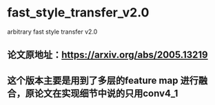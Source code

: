 # fast_style_transfer_v2.0
arbitrary fast style transfer v2.0
## 论文原地址：https://arxiv.org/abs/2005.13219
## 这个版本主要是用到了多层的feature map 进行融合，原论文在实现细节中说的只用conv4_1
